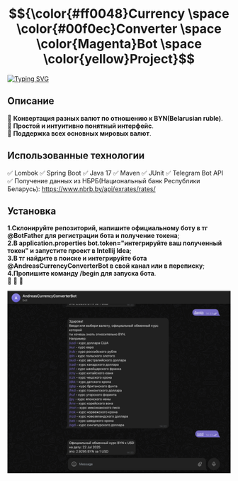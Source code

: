 
# $${\color{#ff0048}Currency \space \color{#00f0ec}Converter \space \color{Magenta}Bot \space \color{yellow}Project}$$

[![Typing SVG](https://readme-typing-svg.herokuapp.com?color=%2336BCF7&lines=Телеграм+бот+конвертера+валют)](https://git.io/typing-svg)
## Описание
:rocket: **Конвертация разных валют по отношению к BYN(Belarusian ruble)**.
<br>
:rocket: **Простой и интуитивно понятный интерфейс**.
<br>
:rocket: **Поддержка всех основных мировых валют**. 


## Использованные технологии
:white_check_mark:   Lombok
:white_check_mark:   Spring Boot
:white_check_mark:   Java 17
:white_check_mark:   Maven
:white_check_mark:   JUnit
:white_check_mark:   Telegram Bot API
<br>
:white_check_mark:   Получение данных из НБРБ(Национальный банк Республики Беларусь): https://www.nbrb.by/api/exrates/rates/

## Установка 
**1.Склонируйте репозиторий, напишите официальному боту в тг @BotFather для регистрации бота и получение токена**;
<br>
**2.В application.properties bot.token="интегрируйте ваш полученный токен" и запустите проект в Intellij Idea**;
<br>
**3.В тг найдите в поиске и интегрируйте бота @AndreasCurrencyConverterBot в свой канал или в переписку**; 
<br>
**4.Пропишите команду /begin для запуска бота**. 
<br>
:black_square_button: :black_square_button: :black_square_button:

![Bot](AndreasCurrencyConverterBot.png)
